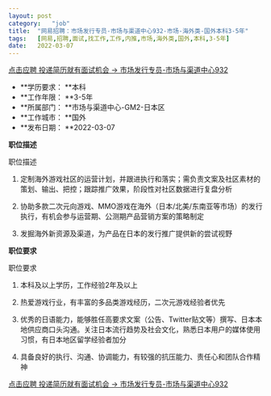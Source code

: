 ```yaml
---
layout:	post
category:	"job"
title:	"网易招聘：市场发行专员-市场与渠道中心932-市场-海外类-国外本科3-5年"
tags:	[网易,招聘,面试,找工作,工作,内推,市场,海外类,国外,本科,3-5年]
date:	2022-03-07
---
```


[点击应聘 投递简历就有面试机会 ->  市场发行专员-市场与渠道中心932](http://mobile.bole.netease.com/bole/boleDetail?id=38597&employeeId=346f03c3cda5f04c&key=all)



- **学历要求： **本科
- **工作年限： **3-5年
- **所属部门： **市场与渠道中心-GM2-日本区
- **工作城市： **国外
- **发布日期： **2022-03-07



**职位描述**

职位描述

1.	定制海外游戏社区的运营计划，并跟进执行和落实；需负责文案及社区素材的策划、输出、把控；跟踪推广效果，阶段性对社区数据进行复盘分析

2.	协助多款二次元向游戏、MMO游戏在海外（日本/北美/东南亚等市场）的发行执行，有机会参与运营期、公测期产品营销方案的策略制定

3.	发掘海外新资源及渠道，为产品在日本的发行推广提供新的尝试视野







**职位要求**

职位要求

1.	本科及以上学历，工作经验2年及以上

2.	热爱游戏行业，有丰富的多品类游戏经历，二次元游戏经验者优先

3.	优秀的日语能力，能够胜任高要求文案（公告、Twitter贴文等）撰写、日本本地供应商口头沟通。关注日本流行趋势及社会文化，熟悉日本用户的媒体使用习惯，有日本地区留学经验者加分

4.	具备良好的执行、沟通、协调能力，有较强的抗压能力、责任心和团队合作精神



[点击应聘 投递简历就有面试机会 ->  市场发行专员-市场与渠道中心932](http://mobile.bole.netease.com/bole/boleDetail?id=38597&employeeId=346f03c3cda5f04c&key=all)
